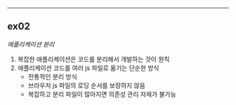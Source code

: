 ___
## ex02
_애플리케이션 분리_ 

1. 복잡한 애플리케이션은 코드를 분리해서 개발하는 것이 원칙
2. 애플리케이션 코드를 여러 js 파일로 옮기는 단순한 방식
   - 전통적인 분리 방식
   - 브라우저 js 파일의 로딩 순서를 보장하지 않음
   - 복잡하고 분리 파일이 많아지면 의존성 관리 자체가 불가능